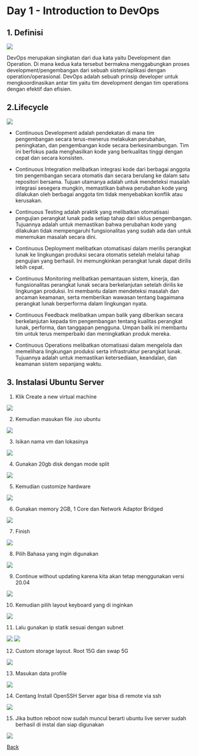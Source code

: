 # Day 1 - Introduction to DevOps

## 1. Definisi

<img src="images/definisi.png">

DevOps merupakan singkatan dari dua kata yaitu Development dan Operation. Di mana kedua kata tersebut bermakna menggabungkan proses development/pengembangan dari sebuah sistem/aplikasi dengan operation/operasional. DevOps adalah sebuah prinsip developer untuk mengkoordinasikan antar tim yaitu tim development dengan tim operations dengan efektif dan efisien.

## 2.Lifecycle  

<img src="images/lifecycle.jpg">

- Continuous Development adalah pendekatan di mana tim pengembangan secara terus-menerus melakukan perubahan, peningkatan, dan pengembangan kode secara berkesinambungan. Tim ini berfokus pada menghasilkan kode yang berkualitas tinggi dengan cepat dan secara konsisten.

- Continuous Integration melibatkan integrasi kode dari berbagai anggota tim pengembangan secara otomatis dan secara berulang ke dalam satu repositori bersama. Tujuan utamanya adalah untuk mendeteksi masalah integrasi sesegera mungkin, memastikan bahwa perubahan kode yang dilakukan oleh berbagai anggota tim tidak menyebabkan konflik atau kerusakan.

- Continuous Testing adalah praktik yang melibatkan otomatisasi pengujian perangkat lunak pada setiap tahap dari siklus pengembangan. Tujuannya adalah untuk memastikan bahwa perubahan kode yang dilakukan tidak mempengaruhi fungsionalitas yang sudah ada dan untuk menemukan masalah secara dini.

- Continuous Deployment melibatkan otomatisasi dalam merilis perangkat lunak ke lingkungan produksi secara otomatis setelah melalui tahap pengujian yang berhasil. Ini memungkinkan perangkat lunak dapat dirilis lebih cepat.

- Continuous Monitoring melibatkan pemantauan sistem, kinerja, dan fungsionalitas perangkat lunak secara berkelanjutan setelah dirilis ke lingkungan produksi. Ini membantu dalam mendeteksi masalah dan ancaman keamanan, serta memberikan wawasan tentang bagaimana perangkat lunak berperforma dalam lingkungan nyata.

- Continuous Feedback melibatkan umpan balik yang diberikan secara berkelanjutan kepada tim pengembangan tentang kualitas perangkat lunak, performa, dan tanggapan pengguna. Umpan balik ini membantu tim untuk terus memperbaiki dan meningkatkan produk mereka.

- Continuous Operations melibatkan otomatisasi dalam mengelola dan memelihara lingkungan produksi serta infrastruktur perangkat lunak. Tujuannya adalah untuk memastikan ketersediaan, keandalan, dan keamanan sistem sepanjang waktu.

## 3. Instalasi Ubuntu Server

1. Klik Create a new virtual machine 
<img src="images/image001.jpg">

2. Kemudian masukan file .iso ubuntu  
<img src="images/image002.jpg">

3. Isikan nama vm dan lokasinya 
<img src="images/image003.jpg">

4. Gunakan 20gb disk dengan mode split 
<img src="images/image004.jpg">

5. Kemudian customize hardware 
<img src="images/image005.jpg">

6. Gunakan memory 2GB, 1 Core dan Network Adaptor Bridged
<img src="images/image006.jpg">

7. Finish 
<img src="images/image007.jpg">

8. Pilih Bahasa yang ingin digunakan 
<img src="images/image008.jpg">

9. Continue without updating karena kita akan tetap menggunakan versi 20.04 
<img src="images/image009.jpg">

10. Kemudian pilih layout keyboard yang di inginkan 
<img src="images/image010.jpg">

11. Lalu gunakan ip statik sesuai dengan subnet 
<img src="images/image011.jpg">
<img src="images/image012.jpg">

12. Custom storage layout. Root 15G dan swap 5G 
<img src="images/image013.jpg">

13. Masukan data profile 
<img src="images/image014.jpg">

14. Centang Install OpenSSH Server agar bisa di remote via ssh 
<img src="images/image015.jpg">

15. Jika button reboot now sudah muncul berarti ubuntu live server sudah berhasil di instal dan siap digunakan 
<img src="images/image016.jpg">

[Back](../../README.md)